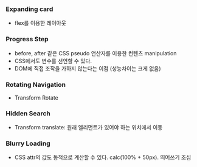 ### Expanding card

- flex를 이용한 레이아웃

### Progress Step

- before, after 같은 CSS pseudo 연산자를 이용한 컨텐츠 manipulation
- CSS에서도 변수를 선언할 수 있다.
- DOM에 직접 조작을 가하지 않는다는 이점 (성능차이는 크게 없음)

### Rotating Navigation

- Transform Rotate

### Hidden Search

- Transform translate: 원래 엘리먼트가 있어야 하는 위치에서 이동

### Blurry Loading

- CSS attr의 값도 동적으로 계산할 수 있다. calc(100% + 50px). 띄어쓰기 조심